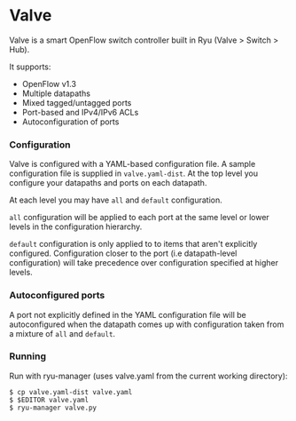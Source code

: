 # Valve

Valve is a smart OpenFlow switch controller built in Ryu (Valve > Switch > Hub).

It supports:
 * OpenFlow v1.3
 * Multiple datapaths
 * Mixed tagged/untagged ports
 * Port-based and IPv4/IPv6 ACLs
 * Autoconfiguration of ports

### Configuration

Valve is configured with a YAML-based configuration file. A sample configuration file is supplied in `valve.yaml-dist`. At the top level you configure your datapaths and ports on each datapath.

At each level you may have `all` and `default` configuration.

`all` configuration will be applied to each port at the same level or lower levels in the configuration hierarchy.

`default` configuration is only applied to to items that aren't explicitly configured. Configuration closer to the port (i.e datapath-level configuration) will take precedence over configuration specified at higher levels.

### Autoconfigured ports

A port not explicitly defined in the YAML configuration file will be autoconfigured when the datapath comes up with configuration taken from a mixture of `all` and `default`.

### Running

Run with ryu-manager (uses valve.yaml from the current working directory):

```
$ cp valve.yaml-dist valve.yaml
$ $EDITOR valve.yaml
$ ryu-manager valve.py
```

